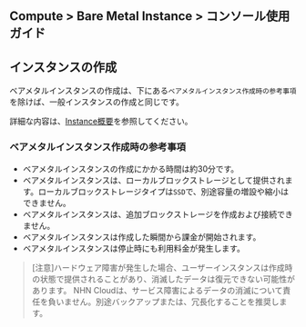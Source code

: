 ## Compute > Bare Metal Instance > コンソール使用ガイド

## インスタンスの作成
ベアメタルインスタンスの作成は、下にある`ベアメタルインスタンス作成時の参考事項`を除けば、一般インスタンスの作成と同じです。

詳細な内容は、[Instance概要](/Compute/Instance/ko/overview)を参照してください。

### ベアメタルインスタンス作成時の参考事項

* ベアメタルインスタンスの作成にかかる時間は約30分です。
* ベアメタルインスタンスは、ローカルブロックストレージとして提供されます。ローカルブロックストレージタイプは`SSD`で、別途容量の増設や縮小はできません。
* ベアメタルインスタンスは、追加ブロックストレージを作成および接続できません。
* ベアメタルインスタンスは作成した瞬間から課金が開始されます。
* ベアメタルインスタンスは停止時にも利用料金が発生します。

> [注意]ハードウェア障害が発生した場合、ユーザーインスタンスは作成時の状態で提供されることがあり、消滅したデータは復元できない可能性があります。
NHN Cloudは、サービス障害によるデータの消滅について責任を負いません。別途バックアップまたは、冗長化することを推奨します。
